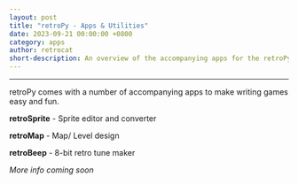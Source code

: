 ```yaml
---
layout: post
title: "retroPy - Apps & Utilities"
date: 2023-09-21 00:00:00 +0800
category: apps
author: retrocat
short-description: An overview of the accompanying apps for the retroPy
---
```


-----
retroPy comes with a number of accompanying apps to make writing games easy and fun.

**retroSprite** - Sprite editor and converter 

**retroMap** - Map/ Level design

**retroBeep** - 8-bit retro tune maker

*More info coming soon*


